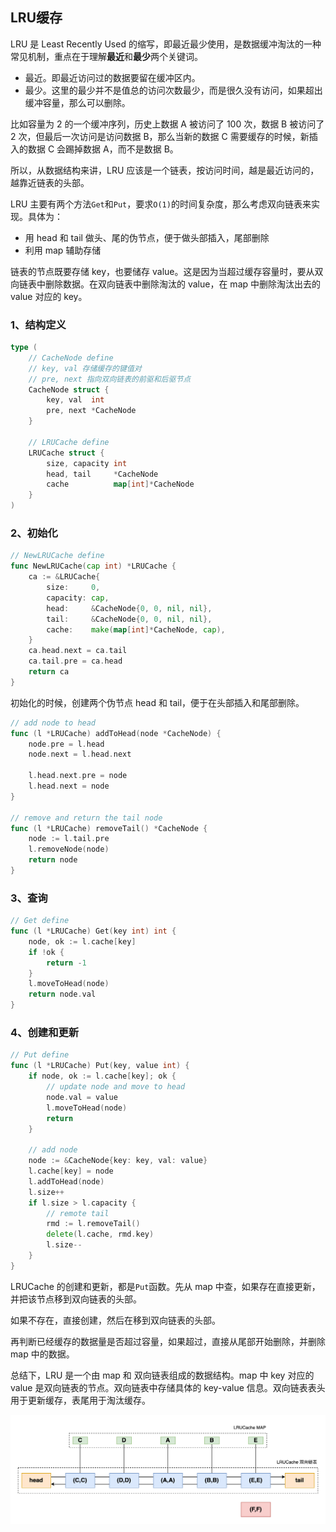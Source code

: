 ## LRU缓存

LRU 是 Least Recently Used 的缩写，即最近最少使用，是数据缓冲淘汰的一种常见机制，重点在于理解**最近**和**最少**两个关键词。

- 最近。即最近访问过的数据要留在缓冲区内。
- 最少。这里的最少并不是值总的访问次数最少，而是很久没有访问，如果超出缓冲容量，那么可以删除。

比如容量为 2 的一个缓冲序列，历史上数据 A 被访问了 100 次，数据 B 被访问了 2 次，但最后一次访问是访问数据 B，那么当新的数据 C 需要缓存的时候，新插入的数据 C 会踢掉数据 A，而不是数据 B。



所以，从数据结构来讲，LRU 应该是一个链表，按访问时间，越是最近访问的，越靠近链表的头部。



LRU 主要有两个方法`Get`和`Put`，要求`O(1)`的时间复杂度，那么考虑双向链表来实现。具体为：

- 用 head 和 tail 做头、尾的伪节点，便于做头部插入，尾部删除
- 利用 map 辅助存储

链表的节点既要存储 key，也要储存 value。这是因为当超过缓存容量时，要从双向链表中删除数据。在双向链表中删除淘汰的 value，在 map 中删除淘汰出去的 value 对应的 key。



### 1、结构定义

```go
type (
	// CacheNode define
	// key, val 存储缓存的键值对
	// pre, next 指向双向链表的前驱和后驱节点
	CacheNode struct {
		key, val  int
		pre, next *CacheNode
	}

	// LRUCache define
	LRUCache struct {
		size, capacity int
		head, tail     *CacheNode
		cache          map[int]*CacheNode
	}
)
```



### 2、初始化

```go
// NewLRUCache define
func NewLRUCache(cap int) *LRUCache {
	ca := &LRUCache{
		size:     0,
		capacity: cap,
		head:     &CacheNode{0, 0, nil, nil},
		tail:     &CacheNode{0, 0, nil, nil},
		cache:    make(map[int]*CacheNode, cap),
	}
	ca.head.next = ca.tail
	ca.tail.pre = ca.head
	return ca
}
```

初始化的时候，创建两个伪节点 head 和 tail，便于在头部插入和尾部删除。

```go
// add node to head
func (l *LRUCache) addToHead(node *CacheNode) {
	node.pre = l.head
	node.next = l.head.next

	l.head.next.pre = node
	l.head.next = node
}

// remove and return the tail node
func (l *LRUCache) removeTail() *CacheNode {
	node := l.tail.pre
	l.removeNode(node)
	return node
}
```



### 3、查询

```go
// Get define
func (l *LRUCache) Get(key int) int {
	node, ok := l.cache[key]
	if !ok {
		return -1
	}
	l.moveToHead(node)
	return node.val
}
```





### 4、创建和更新

```go
// Put define
func (l *LRUCache) Put(key, value int) {
	if node, ok := l.cache[key]; ok {
		// update node and move to head
		node.val = value
		l.moveToHead(node)
		return
	}

	// add node
	node := &CacheNode{key: key, val: value}
	l.cache[key] = node
	l.addToHead(node)
	l.size++
	if l.size > l.capacity {
		// remote tail
		rmd := l.removeTail()
		delete(l.cache, rmd.key)
		l.size--
	}
}
```

LRUCache 的创建和更新，都是`Put`函数。先从 map 中查，如果存在直接更新，并把该节点移到双向链表的头部。

如果不存在，直接创建，然后在移到双向链表的头部。

再判断已经缓存的数据量是否超过容量，如果超过，直接从尾部开始删除，并删除 map 中的数据。



总结下，LRU 是一个由 map 和 双向链表组成的数据结构。map 中 key 对应的 value 是双向链表的节点。双向链表中存储具体的 key-value 信息。双向链表表头用于更新缓存，表尾用于淘汰缓存。

![image](images/lru_cache.png)

